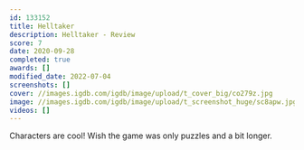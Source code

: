 ```yaml
---
id: 133152
title: Helltaker
description: Helltaker - Review
score: 7
date: 2020-09-28
completed: true
awards: []
modified_date: 2022-07-04
screenshots: []
cover: //images.igdb.com/igdb/image/upload/t_cover_big/co279z.jpg
image: //images.igdb.com/igdb/image/upload/t_screenshot_huge/sc8apw.jpg
videos: []
---
```

Characters are cool! Wish the game was only puzzles and a bit longer.